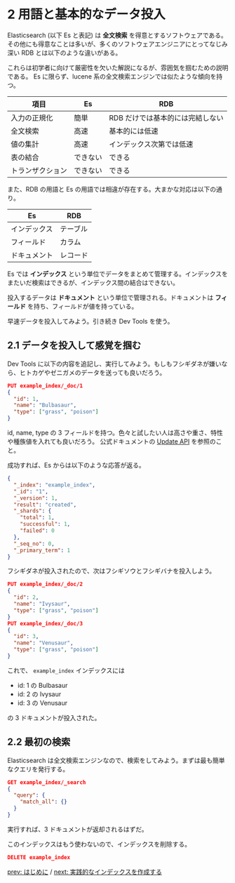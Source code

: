 # 2 用語と基本的なデータ投入

Elasticsearch (以下 Es と表記) は **全文検索** を得意とするソフトウェアである。
その他にも得意なことは多いが、多くのソフトウェアエンジニアにとってなじみ深い RDB とは以下のような違いがある。

これらは初学者に向けて厳密性を欠いた解説になるが、雰囲気を掴むための説明である。
Es に限らず、lucene 系の全文検索エンジンでは似たような傾向を持つ。

| 項目             | Es       | RDB                              |
| ---------------- | -------- | -------------------------------- |
| 入力の正規化     | 簡単     | RDB だけでは基本的には完結しない |
| 全文検索         | 高速     | 基本的には低速                   |
| 値の集計         | 高速     | インデックス次第では低速         |
| 表の結合         | できない | できる                           |
| トランザクション | できない | できる                           |

また、RDB の用語と Es の用語では相違が存在する。大まかな対応は以下の通り。

| Es           | RDB      |
| ------------ | -------- |
| インデックス | テーブル |
| フィールド   | カラム   |
| ドキュメント | レコード |

Es では **インデックス** という単位でデータをまとめて管理する。インデックスをまたいだ検索はできるが、インデックス間の結合はできない。

投入するデータは **ドキュメント** という単位で管理される。ドキュメントは **フィールド** を持ち、フィールドが値を持っている。

早速データを投入してみよう。引き続き Dev Tools を使う。

## 2.1 データを投入して感覚を掴む

Dev Tools に以下の内容を追記し、実行してみよう。もしもフシギダネが嫌いなら、ヒトカゲやゼニガメのデータを送っても良いだろう。

```json
PUT example_index/_doc/1
{
  "id": 1,
  "name": "Bulbasaur",
  "type": ["grass", "poison"]
}
```

id, name, type の 3 フィールドを持つ。色々と試したい人は高さや重さ、特性や種族値を入れても良いだろう。
公式ドキュメントの [Update API](https://www.elastic.co/guide/en/elasticsearch/reference/current/docs-update.html) を参照のこと。

成功すれば、Es からは以下のような応答が返る。

```json
{
  "_index": "example_index",
  "_id": "1",
  "_version": 1,
  "result": "created",
  "_shards": {
    "total": 1,
    "successful": 1,
    "failed": 0
  },
  "_seq_no": 0,
  "_primary_term": 1
}
```

フシギダネが投入されたので、次はフシギソウとフシギバナを投入しよう。

```json
PUT example_index/_doc/2
{
  "id": 2,
  "name": "Ivysaur",
  "type": ["grass", "poison"]
}
PUT example_index/_doc/3
{
  "id": 3,
  "name": "Venusaur",
  "type": ["grass", "poison"]
}
```

これで、 `example_index` インデックスには

- id: 1 の Bulbasaur
- id: 2 の Ivysaur
- id: 3 の Venusaur

の 3 ドキュメントが投入された。

## 2.2 最初の検索

Elasticsearch は全文検索エンジンなので、検索をしてみよう。まずは最も簡単なクエリを発行する。

```json
GET example_index/_search
{
  "query": {
    "match_all": {}
  }
}
```

実行すれば、3 ドキュメントが返却されるはずだ。

このインデックスはもう使わないので、インデックスを削除する。

```json
DELETE example_index
```

[prev: はじめに](./01_introduciton.md) / [next: 実践的なインデックスを作成する](./03_create_practical_index.md)
